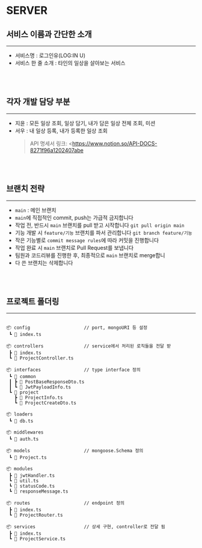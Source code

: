# SERVER

## 서비스 이름과 간단한 소개

---

- 서비스명 : 로그인유(LOG:IN U)
- 서비스 한 줄 소개 : 타인의 일상을 살아보는 서비스

<br/><br/>

## 각자 개발 담당 부분

---

- 지윤 : 모든 일상 조회, 일상 담기, 내가 담은 일상 전체 조회, 미션
- 서우 : 내 일상 등록, 내가 등록한 일상 조회
  > API 명세서 링크: <https://www.notion.so/API-DOCS-8271f96a1202407abe

<br/><br/>

## 브랜치 전략

---

- `main` : 메인 브랜치
- `main`에 직접적인 commit, push는 가급적 금지합니다
- 작업 전, 반드시 `main` 브랜치를 pull 받고 시작합니다
  `git pull origin main`
- 기능 개발 시 `feature/기능` 브랜치를 파서 관리합니다
  `git branch feature/기능`
- 작은 기능별로 `commit message rules`에 따라 커밋을 진행합니다
- 작업 완료 시 `main` 브랜치로 Pull Request를 보냅니다
- 팀원과 코드리뷰를 진행한 후, 최종적으로 `main` 브랜치로 merge합니
- 다 쓴 브랜치는 삭제합니다

<br/><br/>

## 프로젝트 폴더링

---

<pre>
<code>
📦 config                    // port, mongoURI 등 설정
 ┗ 📜 index.ts

📦 controllers               // service에서 처리된 로직들을 전달 받
 ┣ 📜 index.ts
 ┗ 📜 ProjectController.ts

📦 interfaces                // type interface 정의
 ┗ 📂 common
 ┃ ┣ 📜 PostBaseResponseDto.ts
 ┃ ┗ 📜 JwtPayloadInfo.ts
 ┗ 📂 project
   ┣ 📜 ProjectInfo.ts
   ┗ 📜 ProjectCreateDto.ts

📦 loaders              
 ┗ 📜 db.ts

📦 middlewares         
 ┗ 📜 auth.ts            

📦 models                    // mongoose.Schema 정의
 ┗ 📜 Project.ts

📦 modules                 
 ┣ 📜 jwtHandler.ts
 ┗ 📜 util.ts 
 ┗ 📜 statusCode.ts
 ┗ 📜 responseMessage.ts

📦 routes                    // endpoint 정의
 ┣ 📜 index.ts
 ┗ 📜 ProjectRouter.ts 

📦 services                  // 상세 구현, controller로 전달 됨
 ┣ 📜 index.ts
 ┗ 📜 ProjectService.ts
</code>
</pre>
